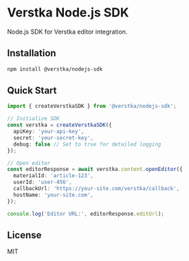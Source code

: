 # Verstka Node.js SDK

Node.js SDK for Verstka editor integration.

## Installation

```bash
npm install @verstka/nodejs-sdk
```

## Quick Start

```typescript
import { createVerstkaSDK } from '@verstka/nodejs-sdk';

// Initialize SDK
const verstka = createVerstkaSDK({
  apiKey: 'your-api-key',
  secret: 'your-secret-key',
  debug: false // Set to true for detailed logging
});

// Open editor
const editorResponse = await verstka.content.openEditor({
  materialId: 'article-123',
  userId: 'user-456',
  callbackUrl: 'https://your-site.com/verstka/callback',
  hostName: 'your-site.com',
});

console.log('Editor URL:', editorResponse.editUrl);
```

## License

MIT
